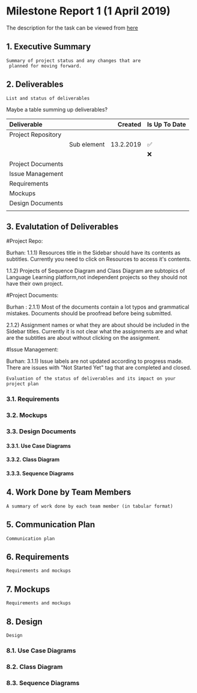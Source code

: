 #  Milestone Report 1  (1 April 2019)

The description for the task can be viewed from [here](https://github.com/bounswe/bounswe2019group9/blob/master/docs/Assigment2.pdf)

## 1. Executive Summary

```
Summary of project status and any changes that are
 planned for moving forward.
```

## 2. Deliverables

```
List and status of deliverables
```
Maybe a table summing up deliverables? 
 
| Deliverable        |             | Created   | Is Up To Date |
| :---------         | :----:      | -----:    | --            |
| Project Repository |             |           |               |
|                    | Sub element | 13.2.2019 | &#x2705;      |
|                    |             |           | &#x274C;      |
| Project Documents  |             |           |               |
| Issue Management   |             |           |               |
| Requirements       |             |           |               |
| Mockups            |             |           |               |
| Design Documents   |             |           |               |
|                    |             |           |               |

## 3. Evalutation of Deliverables

#Project Repo:

Burhan:
 1.1.1) Resources title in the Sidebar should have its contents as subtitles. Currently you need to click on Resources to access it's contents.
 
 1.1.2) Projects of Sequence Diagram and Class Diagram are subtopics of Language Learning platform,not independent projects so they should not have their own project.
 
#Project Documents:

Burhan :
 2.1.1) Most of the documents contain a lot typos and grammatical mistakes. Documents should be proofread before being submitted.
 
 2.1.2) Assignment names or what they are about should be included in the Sidebar titles. Currently it is not clear what the assignments are and what are the subtitles are about without clicking on the assignment.
 
#Issue Management:

 Burhan:
 3.1.1) Issue labels are not updated according to progress made. There are issues with "Not Started Yet" tag that are completed and closed.
```
Evaluation of the status of deliverables and its impact on your project plan
```

### 3.1. Requirements

### 3.2. Mockups

### 3.3. Design Documents

#### 3.3.1. Use Case Diagrams

#### 3.3.2. Class Diagram

#### 3.3.3. Sequence Diagrams

## 4. Work Done by Team Members
```
A summary of work done by each team member (in tabular format)
```

## 5. Communication Plan
```
Communication plan
```

## 6. Requirements
```
Requirements and mockups
```

## 7. Mockups
```
Requirements and mockups
```

## 8. Design
```
Design
```

### 8.1. Use Case Diagrams

### 8.2. Class Diagram

### 8.3. Sequence Diagrams




